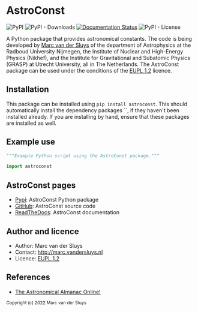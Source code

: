 # AstroConst #

![PyPI](https://img.shields.io/pypi/v/astroconst?color=%230A0) ![PyPI -
Downloads](https://img.shields.io/pypi/dm/astroconst) [![Documentation
Status](https://readthedocs.org/projects/astroconst/badge/?version=latest)](https://astroconst.readthedocs.io/en/latest/?badge=latest)
![PyPI - License](https://img.shields.io/pypi/l/astroconst?color=%230A0)

A Python package that provides astronomical constants. 
The code is being developed by [Marc van der Sluys](http://marc.vandersluys.nl) of the department of 
Astrophysics at the Radboud University Nijmegen, the Institute of Nuclear and High-Energy Physics (Nikhef), 
and the Institute for Gravitational and Subatomic Physics (GRASP) at Utrecht University, all in The 
Netherlands.  The AstroConst package can be used under the conditions of the 
[EUPL 1.2](https://www.eupl.eu/1.2/en/) licence.


## Installation ##

This package can be installed using `pip install astroconst`.  This should automatically install the
dependency packages ``, if they haven't been installed already.  If you are
installing by hand, ensure that these packages are installed as well.


## Example use ##

```python
"""Example Python script using the AstroConst package."""

import astroconst

```

## AstroConst pages ##

* [Pypi](https://pypi.org/project/astroconst/): AstroConst Python package
* [GitHub](https://github.com/MarcvdSluys/AstroConst/): AstroConst source code
* [ReadTheDocs](https://astroconst.readthedocs.io/): AstroConst documentation


## Author and licence ##

* Author: Marc van der Sluys
* Contact: http://marc.vandersluys.nl
* Licence: [EUPL 1.2](https://www.eupl.eu/1.2/en/)


## References ##

* [The Astronomical Almanac Online!](http://asa.hmnao.com/SecK/Constants.html)


<sub>Copyright (c) 2022 Marc van der Sluys</sub>
